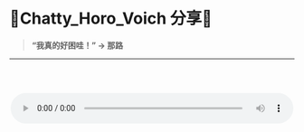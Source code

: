 # 🍿**Chatty_Horo_Voich 分享**🍿
> **“我真的好困哇！” -> 那路**
---
<div align="center">
  <audio controls style="width: 500px; height: 100px;">
    <source src="https://github.com/SaaRaaS-1300/awesome-roleplayer-model/blob/main/Horowag_7b_Chat_Ani/src/sound.wav?raw=true" type="audio/wav">
  </audio>
</div>
